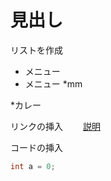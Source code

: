 # 見出し

リストを作成
* メニュー
* メニュー
*mm

*カレー

リンクの挿入　　
[説明](https://github.com/aunghtun212/gitPractice/edit/main/README.md)

コードの挿入
```java
int a = 0;
```
